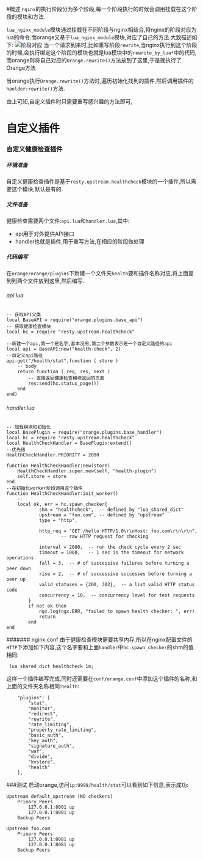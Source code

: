 #概述
`nginx`的执行阶段分为多个阶段,每一个阶段执行的时候会调用挂载在这个阶段的模块和方法.

`lua_nginx_module`模块通过挂载在不同阶段与nginx相结合,将nginx的阶段对应为lua的命令.而orange又基于`lua_nginx_module`模块,对应了自己的方法.大致描述如下:
![阶段对应](../img/nginx/nginx_lua/orange/nginx_lua_orange对应阶段.png)
当一个请求到来时,比如重写阶段`rewrite`,当nginx执行到这个阶段的时候,会执行绑定这个阶段的模块也就是lua模块中的`rewrite_by_lua*`中的代码,而orange则将自己对应的`Orange.rewrite()`方法放到了这里,于是就执行了Orange方法

当orange执行`Orange.rewrite()`方法时,遍历初始化找到的插件,然后调用插件的`hanlder:rewrite()`方法.

由上可知,自定义插件时只需要重写感兴趣的方法即可,
# 自定义插件
### 自定义健康检查插件
##### 环境准备
自定义健康检查插件是基于`resty.upstream.healthcheck`模块的一个插件,所以需要这个模块,默认是有的.
##### 文件准备
健康检查需要两个文件:`api.lua`和`handler.lua`,其中:
* api用于对外提供API接口
* handler也就是插件,用于重写方法,在相应的阶段做处理
##### 代码编写
在`orange/orange/plugins`下新建一个文件夹`health`要和插件名称对应,将上面提到到两个文件放到这里,然后编写.
###### api.lua
``` 
-- 获取API父类
local BaseAPI = require("orange.plugins.base_api")
-- 获取健康检查模块
local hc = require "resty.upstream.healthcheck"

--新建一个api,第一个是名字,基本没用,第二个参数表示是一个自定义路径的api
local api = BaseAPI:new("health-check", 2)
--自定义api路径
api:get("/health/stat",function ( store )
	-- body
	return function ( req, res, next )
		-- 直接返回健康检查模块返回的页面
		res:send(hc.status_page())
	end
end)

```
###### handler.lua
``` 
-- 加载模块和初始化
local BasePlugin = require("orange.plugins.base_handler")
local hc = require "resty.upstream.healthcheck"
local HealthCheckHandler = BasePlugin:extend()
--优先级
HealthCheckHandler.PRIORITY = 2000

function HealthCheckHandler:new(store)
    HealthCheckHandler.super.new(self, "health-plugin")
    self.store = store
end
--在初始化worker阶段调用这个插件
function HealthCheckHandler:init_worker()
	-- 
	local ok, err = hc.spawn_checker{
            shm = "healthcheck",  -- defined by "lua_shared_dict"
            upstream = "foo.com", -- defined by "upstream"
            type = "http",

            http_req = "GET /hello HTTP/1.0\r\nHost: foo.com\r\n\r\n",
                    -- raw HTTP request for checking

            interval = 2000,  -- run the check cycle every 2 sec
            timeout = 1000,   -- 1 sec is the timeout for network operations
            fall = 3,  -- # of successive failures before turning a peer down
            rise = 2,  -- # of successive successes before turning a peer up
            valid_statuses = {200, 302},  -- a list valid HTTP status code
            concurrency = 10,  -- concurrency level for test requests
        }
        if not ok then
            ngx.log(ngx.ERR, "failed to spawn health checker: ", err)
            return
        end
end
```
####### nginx.conf
由于健康检查模块需要共享内存,所以在nginx配置文件的`HTTP`下添加如下内容,这个名字要和上面`handler`中`hc.spawn_checker`的shm的值相同:
```
 lua_shared_dict healthcheck 1m;
```
这样一个插件编写完成,同时还需要在`conf/orange.conf`中添加这个插件的名称,和上面的文件夹名称相同:`health`:
``` 
    "plugins": [
        "stat",
        "monitor",
        "redirect",
        "rewrite",
        "rate_limiting",
        "property_rate_limiting",
        "basic_auth",
        "key_auth",
        "signature_auth",
        "waf",
        "divide",
        "kvstore",
        "health"
    ],
```
###测试
启动orange,访问`ip:9999/health/stat`可以看到如下信息,表示成功:
``` 
Upstream default_upstream (NO checkers)
    Primary Peers
        127.0.0.1:8001 up
        127.0.0.1:8001 up
    Backup Peers

Upstream foo.com
    Primary Peers
        127.0.0.1:8081 up
        127.0.0.1:8081 up
    Backup Peers
```